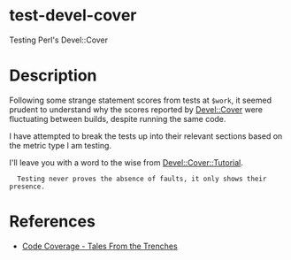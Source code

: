 # test-devel-cover
Testing Perl's Devel::Cover

# Description
Following some strange statement scores from tests at `$work`, it seemed
prudent to understand why the scores reported by [Devel::Cover](http://p3rl.org/Devel::Cover)
were fluctuating between builds, despite running the same code.

I have attempted to break the tests up into their relevant sections based on
the metric type I am testing.

I'll leave you with a word to the wise from
[Devel::Cover::Tutorial](http://p3rl.org/Devel::Cover::Tutorial).

```
  Testing never proves the absence of faults, it only shows their presence.
```

# References

  - [Code Coverage - Tales From the Trenches](http://pjcj.net/presentations/yapc-eu-2003-dc/slide001.html)
